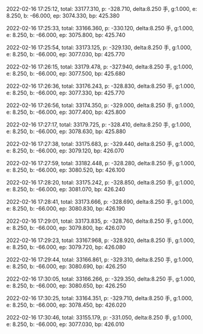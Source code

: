 2022-02-16 17:25:12, total: 33177.310, p: -328.710, delta:8.250 手, g:1.000, e: 8.250, b: -66.000, ep: 3074.330, bp: 425.380

2022-02-16 17:25:33, total: 33166.360, p: -330.120, delta:8.250 手, g:1.000, e: 8.250, b: -66.000, ep: 3075.800, bp: 425.740

2022-02-16 17:25:54, total: 33173.125, p: -329.130, delta:8.250 手, g:1.000, e: 8.250, b: -66.000, ep: 3077.030, bp: 425.770

2022-02-16 17:26:15, total: 33179.478, p: -327.940, delta:8.250 手, g:1.000, e: 8.250, b: -66.000, ep: 3077.500, bp: 425.680

2022-02-16 17:26:36, total: 33176.243, p: -328.830, delta:8.250 手, g:1.000, e: 8.250, b: -66.000, ep: 3077.330, bp: 425.770

2022-02-16 17:26:56, total: 33174.350, p: -329.000, delta:8.250 手, g:1.000, e: 8.250, b: -66.000, ep: 3077.400, bp: 425.800

2022-02-16 17:27:17, total: 33179.725, p: -328.410, delta:8.250 手, g:1.000, e: 8.250, b: -66.000, ep: 3078.630, bp: 425.880

2022-02-16 17:27:38, total: 33175.683, p: -329.440, delta:8.250 手, g:1.000, e: 8.250, b: -66.000, ep: 3079.120, bp: 426.070

2022-02-16 17:27:59, total: 33182.448, p: -328.280, delta:8.250 手, g:1.000, e: 8.250, b: -66.000, ep: 3080.520, bp: 426.100

2022-02-16 17:28:20, total: 33175.242, p: -328.850, delta:8.250 手, g:1.000, e: 8.250, b: -66.000, ep: 3081.070, bp: 426.240

2022-02-16 17:28:41, total: 33173.666, p: -328.690, delta:8.250 手, g:1.000, e: 8.250, b: -66.000, ep: 3080.830, bp: 426.190

2022-02-16 17:29:01, total: 33173.835, p: -328.760, delta:8.250 手, g:1.000, e: 8.250, b: -66.000, ep: 3079.800, bp: 426.070

2022-02-16 17:29:23, total: 33167.968, p: -328.920, delta:8.250 手, g:1.000, e: 8.250, b: -66.000, ep: 3079.720, bp: 426.080

2022-02-16 17:29:44, total: 33166.861, p: -329.310, delta:8.250 手, g:1.000, e: 8.250, b: -66.000, ep: 3080.690, bp: 426.250

2022-02-16 17:30:05, total: 33166.266, p: -329.350, delta:8.250 手, g:1.000, e: 8.250, b: -66.000, ep: 3080.650, bp: 426.250

2022-02-16 17:30:25, total: 33164.351, p: -329.710, delta:8.250 手, g:1.000, e: 8.250, b: -66.000, ep: 3078.450, bp: 426.020

2022-02-16 17:30:46, total: 33155.179, p: -331.050, delta:8.250 手, g:1.000, e: 8.250, b: -66.000, ep: 3077.030, bp: 426.010